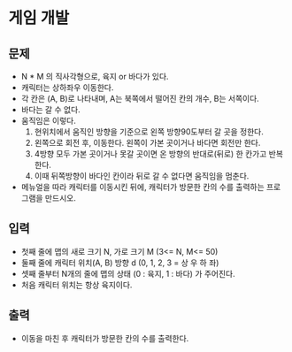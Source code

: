 # 게임 개발

## 문제
* N * M 의 직사각형으로, 육지 or 바다가 있다.
* 캐릭터는 상하좌우 이동한다.
* 각 칸은 (A, B)로 나타내며, A는 북쪽에서 떨어진 칸의 개수, B는 서쪽이다.
* 바다는 갈 수 없다.
* 움직임은 이렇다.
  1. 현위치에서 움직인 방향을 기준으로 왼쪽 방향90도부터 갈 곳을 정한다.
  2. 왼쪽으로 회전 후, 이동한다. 왼쪽이 가본 곳이거나 바다면 회전만 한다.
  3. 4방향 모두 가본 곳이거나 못갈 곳이면 온 방향의 반대로(뒤로) 한 칸가고 반복한다.
  4. 이때 뒤쪽방향이 바다인 칸이라 뒤로 갈 수 없다면 움직임을 멈춘다.
* 메뉴얼을 따라 캐릭터를 이동시킨 뒤에, 캐릭터가 방문한 칸의 수를 출력하는 프로그램을 만드시오.

## 입력
* 첫째 줄에 맵의 새로 크기 N, 가로 크기 M (3<= N, M<= 50)
* 둘째 줄에 캐릭터 위치(A, B) 방향 d (0, 1, 2, 3 = 상 우 하 좌)
* 셋째 줄부터 N개의 줄에 맵의 상태 (0 : 육지, 1 : 바다) 가 주어진다.
* 처음 캐릭터 위치는 항상 육지이다.

## 출력
* 이동을 마친 후 캐릭터가 방문한 칸의 수를 출력한다.